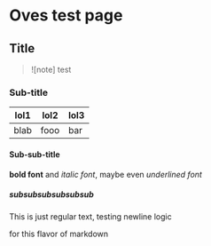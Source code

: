 # Oves test page

## Title

> ![note]
> test

### Sub-title

| lol1 | lol2 | lol3 |
|------|------|------|
| blab | fooo | bar  |

#### Sub-sub-title

**bold font** and *italic font*, maybe even _underlined font_

##### subsubsubsubsubsub

This is just regular
text, testing newline logic

for this flavor of markdown
